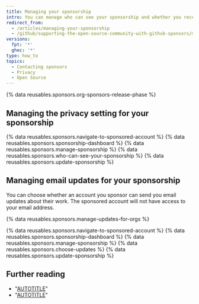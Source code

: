 ```yaml
---
title: Managing your sponsorship
intro: You can manage who can see your sponsorship and whether you receive email updates from the sponsored account.
redirect_from:
  - /articles/managing-your-sponsorship
  - /github/supporting-the-open-source-community-with-github-sponsors/managing-your-sponsorship
versions:
  fpt: '*'
  ghec: '*'
type: how_to
topics:
  - Contacting sponsors
  - Privacy
  - Open Source
---
```


{% data reusables.sponsors.org-sponsors-release-phase %}

## Managing the privacy setting for your sponsorship

{% data reusables.sponsors.navigate-to-sponsored-account %}
{% data reusables.sponsors.sponsorship-dashboard %}
{% data reusables.sponsors.manage-sponsorship %}
{% data reusables.sponsors.who-can-see-your-sponsorship %}
{% data reusables.sponsors.update-sponsorship %}

## Managing email updates for your sponsorship

You can choose whether an account you sponsor can send you email updates about their work. The sponsored account will not have access to your email address.

{% data reusables.sponsors.manage-updates-for-orgs %}

{% data reusables.sponsors.navigate-to-sponsored-account %}
{% data reusables.sponsors.sponsorship-dashboard %}
{% data reusables.sponsors.manage-sponsorship %}
{% data reusables.sponsors.choose-updates %}
{% data reusables.sponsors.update-sponsorship %}

## Further reading

- "[AUTOTITLE](/billing/managing-billing-for-github-sponsors/upgrading-a-sponsorship)"
- "[AUTOTITLE](/billing/managing-billing-for-github-sponsors/downgrading-a-sponsorship)"
